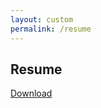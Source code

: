 ```yaml
---
layout: custom
permalink: /resume
---
```



## Resume

<a href="CV_Catherine_Weaver.pdf" target="_blank">Download</a>

<object data="CV_Catherine_Weaver.pdf" width="1000" height="1000" type='application/pdf'/> 
